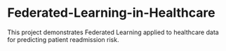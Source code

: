 # Federated-Learning-in-Healthcare
This project demonstrates Federated Learning applied to healthcare data for predicting patient readmission risk.
